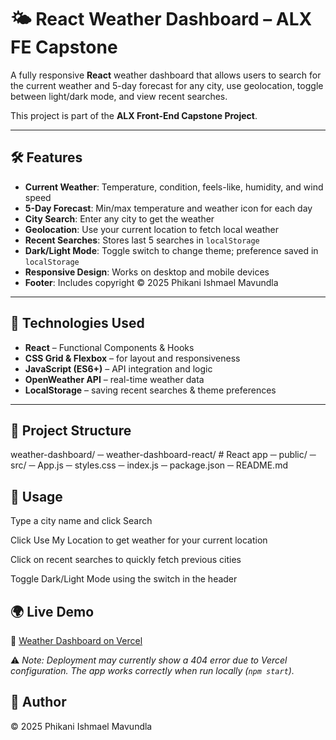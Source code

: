 # 🌤 React Weather Dashboard – ALX FE Capstone

A fully responsive **React** weather dashboard that allows users to search for the current weather and 5-day forecast for any city, use geolocation, toggle between light/dark mode, and view recent searches.  

This project is part of the **ALX Front-End Capstone Project**.  

---

## 🛠 Features

- **Current Weather**: Temperature, condition, feels-like, humidity, and wind speed  
- **5-Day Forecast**: Min/max temperature and weather icon for each day  
- **City Search**: Enter any city to get the weather  
- **Geolocation**: Use your current location to fetch local weather  
- **Recent Searches**: Stores last 5 searches in `localStorage`  
- **Dark/Light Mode**: Toggle switch to change theme; preference saved in `localStorage`  
- **Responsive Design**: Works on desktop and mobile devices  
- **Footer**: Includes copyright ©️ 2025 Phikani Ishmael Mavundla  

---

## 🚀 Technologies Used

- **React** – Functional Components & Hooks  
- **CSS Grid & Flexbox** – for layout and responsiveness  
- **JavaScript (ES6+)** – API integration and logic  
- **OpenWeather API** – real-time weather data  
- **LocalStorage** – saving recent searches & theme preferences  

---

## 📁 Project Structure

weather-dashboard/
 ─ weather-dashboard-react/ # React app
  ─ public/
     ─ src/
     ─ App.js
     ─ styles.css
     ─ index.js
     ─ package.json
 ─ README.md

## 🔧 Usage

Type a city name and click Search

Click  Use My Location to get weather for your current location

Click on recent searches to quickly fetch previous cities

Toggle Dark/Light Mode using the switch in the header


## 🌍 Live Demo
🔗 [Weather Dashboard on Vercel](https://fe-capstone-project-weathe-git-fd29eb-phikani-ishmaels-projects.vercel.app?_vercel_share=FkOFeGlyhfgZ5vQTmJbKeGdToBY8lxW5)  

⚠️ *Note: Deployment may currently show a 404 error due to Vercel configuration. The app works correctly when run locally (`npm start`).*  


## 👤 Author

©️ 2025 Phikani Ishmael Mavundla
